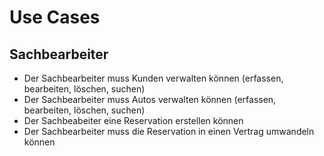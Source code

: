 Use Cases
========================

## Sachbearbeiter
* Der Sachbearbeiter muss Kunden verwalten können (erfassen, bearbeiten, löschen, suchen)
* Der Sachbearbeiter muss Autos verwalten können (erfassen, bearbeiten, löschen, suchen)
* Der Sachbeabeiter eine Reservation erstellen können
* Der Sachbearbeiter muss die Reservation in einen Vertrag umwandeln können